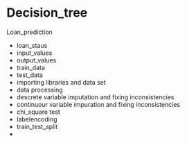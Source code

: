 # Decision_tree
Loan_prediction
- loan_staus
- input_values
- output_values
- train_data
- test_data
- importing libraries and data set
- data processing
- descrete variable imputation and fixing inconsistencies
- continuour variable impuration and fixing inconsistencies
- chi_square test
- labelencoding
- train_test_split
- 
